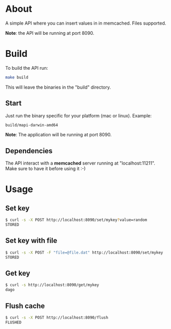 # About
A simple API where you can insert values in in memcached. Files supported.

**Note**: the API will be running at port 8090.

# Build
To build the API run:
```sh
make build
````
This will leave the binaries in the "build" directory.

## Start
Just run the binary specific for your platform (mac or linux). Example:
```sh
build/mapi-darwin-amd64
```
**Note**: The application will be running at port 8090.

## Dependencies
The API interact with a **memcached** server running at "localhost:11211". Make sure to have it before using it :-)

# Usage

## Set key
```sh
$ curl -s -X POST http://localhost:8090/set/mykey?value=random
STORED
```

## Set key with file
```sh
$ curl -s -X POST -F "file=@file.dat" http://localhost:8090/set/mykey
STORED
```

## Get key
```sh
$ curl -s http://localhost:8090/get/mykey
dago
```

## Flush cache
```sh
$ curl -s -X POST http://localhost:8090/flush
FLUSHED
```
